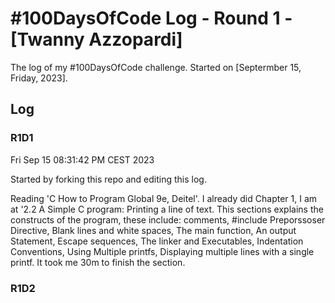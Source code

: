 # #100DaysOfCode Log - Round 1 - [Twanny Azzopardi]

The log of my #100DaysOfCode challenge. Started on [Septermber 15, Friday, 2023].

## Log

### R1D1     

Fri Sep 15 08:31:42 PM CEST 2023

Started by forking this repo and editing this log.

Reading 'C How to Program Global 9e, Deitel'. I already did Chapter 1, I am at
'2.2 A Simple C program: Printing a line of text. This sections explains the
constructs of the program, these include: comments, #include Preporssoser
Directive, Blank lines and white spaces, The main function, An output
Statement, Escape sequences, The linker and Executables, Indentation
Conventions, Using Multiple printfs, Displaying multiple lines with a single
printf. It took me 30m to finish the section. 


### R1D2
